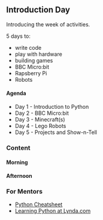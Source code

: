 ## Introduction Day

Introducing the week of activities.

5 days to:

* write code
* play with hardware
* building games
* BBC Micro:bit
* Rapsberry Pi
* Robots

#### Agenda

* Day 1 - Introduction to Python
* Day 2 - BBC Micro:bit
* Day 3 - Minecraft(s)
* Day 4 - Lego Robots
* Day 5 - Projects and Show-n-Tell


### Content

#### Morning

#### Afternoon

### For Mentors

* [Python Cheatsheet](cheatsheet.md)
* [Learning Python at Lynda.com](https://www.lynda.com/Python-tutorials/Up-Running-Python/122467-2.html)
